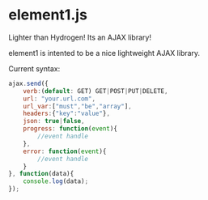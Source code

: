 element1.js
===========

Lighter than Hydrogen! Its an AJAX library!

element1 is intented to be a nice lightweight AJAX library.

Current syntax:
```javascript
ajax.send({
	verb:(default: GET) GET|POST|PUT|DELETE,
	url: "your.url.com",
	url_var:["must","be","array"],
	headers:{"key":"value"},
	json: true|false,
	progress: function(event){
		//event handle
	},
	error: function(event){
		//event handle
	}
}, function(data){
	console.log(data);
});
```